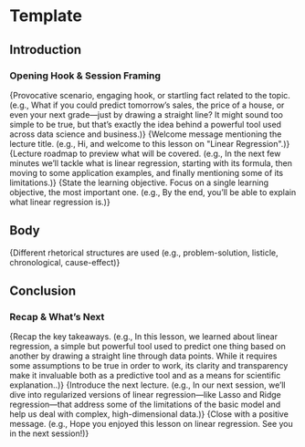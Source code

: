 # Template

## Introduction

### Opening Hook & Session Framing

{Provocative scenario, engaging hook, or startling fact related to the topic. (e.g., What if you could predict tomorrow’s sales, the price of a house, or even your next grade—just by drawing a straight line? It might sound too simple to be true, but that’s exactly the idea behind a powerful tool used across data science and business.)}
{Welcome message mentioning the lecture title. (e.g., Hi, and welcome to this lesson on "Linear Regression".)}
{Lecture roadmap to preview what will be covered. (e.g., In the next few minutes we’ll tackle what is linear regression, starting with its formula, then moving to some application examples, and finally mentioning some of its limitations.)}
{State the learning objective. Focus on a single learning objective, the most important one. (e.g., By the end, you’ll be able to explain what linear regression is.)}

## Body

{Different rhetorical structures are used (e.g., problem-solution, listicle, chronological, cause-effect)}

## Conclusion

### Recap & What’s Next

{Recap the key takeaways. (e.g., In this lesson, we learned about linear regression, a simple but powerful tool used to predict one thing based on another by drawing a straight line through data points. While it requires some assumptions to be true in order to work, its clarity and transparency make it invaluable both as a predictive tool and as a means for scientific explanation..)}
{Introduce the next lecture. (e.g., In our next session, we’ll dive into regularized versions of linear regression—like Lasso and Ridge regression—that address some of the limitations of the basic model and help us deal with complex, high-dimensional data.)}
{Close with a positive message. (e.g., Hope you enjoyed this lesson on linear regression. See you in the next session!)}

